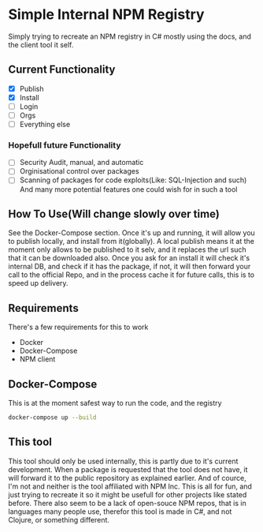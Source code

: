 # Simple Internal NPM Registry
Simply trying to recreate an NPM registry in C# mostly using the docs, and the client tool it self.
## Current Functionality
- [x] Publish
- [x] Install
- [ ] Login
- [ ] Orgs
- [ ] Everything else
### Hopefull future Functionality
- [ ] Security Audit, manual, and automatic
- [ ] Orginisational control over packages
- [ ] Scanning of packages for code exploits(Like: SQL-Injection and such)
And many more potential features one could wish for in such a tool
## How To Use(Will change slowly over time)
See the Docker-Compose section.
Once it's up and running, it will allow you to publish locally, and install from it(globally).
A local publish means it at the moment only allows to be published to it selv, and it replaces the url such that it can be downloaded also.
Once you ask for an install it will check it's internal DB, and check if it has the package, if not, it will then forward your call to the official Repo, and in the process cache it for future calls, this is to speed up delivery.
## Requirements
There's a few requirements for this to work
   * Docker
   * Docker-Compose
   * NPM client

## Docker-Compose
This is at the moment safest way to run the code, and the registry
```bash
docker-compose up --build
```
## This tool
This tool should only be used internally, this is partly due to it's current development.
When a package is requested that the tool does not have, it will forward it to the public repository as explained earlier.
And of cource, I'm not and neither is the tool affiliated with NPM Inc.
This is all for fun, and just trying to recreate it so it might be usefull for other projects like stated before. There also seem to be a lack of open-souce NPM repos, that is in languages many people use, therefor this tool is made in C#, and not Clojure, or something different.
